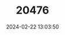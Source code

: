 ---
title: "20476"
category: "Urocitellus townsendii"
draft: false
date: 2024-02-22 13:03:50
languages:
  English: ["Townsend's Ground Squirrel"]
---